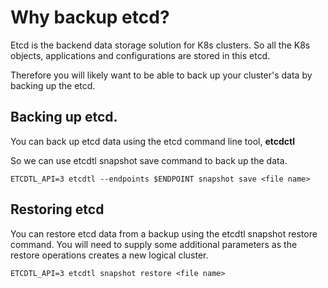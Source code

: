 # Why backup etcd?

Etcd is the backend data storage solution for K8s clusters. So all the K8s objects, applications and configurations are stored in this etcd.

Therefore you will likely want to be able to back up your cluster's data by backing up the etcd.

## Backing up etcd.

You can back up etcd data using the etcd command line tool, **etcdctl** 

So we can use etcdtl snapshot save command to back up the data.

````
ETCDTL_API=3 etcdtl --endpoints $ENDPOINT snapshot save <file name>
````

## Restoring etcd

You can restore etcd data from a backup using the etcdtl snapshot restore command.
You will need to supply some additional parameters as the restore operations creates a new logical cluster. 

````
ETCDTL_API=3 etcdtl snapshot restore <file name>
````
